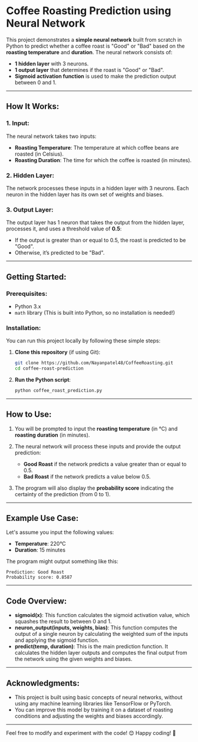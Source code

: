 # **Coffee Roasting Prediction using Neural Network**

This project demonstrates a **simple neural network** built from scratch in Python to predict whether a coffee roast is "Good" or "Bad" based on the **roasting temperature** and **duration**. The neural network consists of:

* **1 hidden layer** with 3 neurons.
* **1 output layer** that determines if the roast is "Good" or "Bad".
* **Sigmoid activation function** is used to make the prediction output between 0 and 1.

---

## **How It Works:**

### **1. Input:**

The neural network takes two inputs:

* **Roasting Temperature**: The temperature at which coffee beans are roasted (in Celsius).
* **Roasting Duration**: The time for which the coffee is roasted (in minutes).

### **2. Hidden Layer:**

The network processes these inputs in a hidden layer with 3 neurons. Each neuron in the hidden layer has its own set of weights and biases.

### **3. Output Layer:**

The output layer has 1 neuron that takes the output from the hidden layer, processes it, and uses a threshold value of **0.5**:

* If the output is greater than or equal to 0.5, the roast is predicted to be "Good".
* Otherwise, it’s predicted to be "Bad".

---

## **Getting Started:**

### **Prerequisites:**

* Python 3.x
* `math` library (This is built into Python, so no installation is needed!)

### **Installation:**

You can run this project locally by following these simple steps:

1. **Clone this repository** (if using Git):

   ```bash
   git clone https://github.com/Nayanpatel48/CoffeeRoasting.git
   cd coffee-roast-prediction
   ```

2. **Run the Python script**:

   ```bash
   python coffee_roast_prediction.py
   ```

---

## **How to Use:**

1. You will be prompted to input the **roasting temperature** (in °C) and **roasting duration** (in minutes).
2. The neural network will process these inputs and provide the output prediction:

   * **Good Roast** if the network predicts a value greater than or equal to 0.5.
   * **Bad Roast** if the network predicts a value below 0.5.
3. The program will also display the **probability score** indicating the certainty of the prediction (from 0 to 1).

---

## **Example Use Case:**

Let's assume you input the following values:

* **Temperature**: 220°C
* **Duration**: 15 minutes

The program might output something like this:

```
Prediction: Good Roast
Probability score: 0.8587
```

---

## **Code Overview:**

* **sigmoid(x)**: This function calculates the sigmoid activation value, which squashes the result to between 0 and 1.
* **neuron\_output(inputs, weights, bias)**: This function computes the output of a single neuron by calculating the weighted sum of the inputs and applying the sigmoid function.
* **predict(temp, duration)**: This is the main prediction function. It calculates the hidden layer outputs and computes the final output from the network using the given weights and biases.

---

## **Acknowledgments:**

* This project is built using basic concepts of neural networks, without using any machine learning libraries like TensorFlow or PyTorch.
* You can improve this model by training it on a dataset of roasting conditions and adjusting the weights and biases accordingly.

---

Feel free to modify and experiment with the code! 😊 Happy coding! 🚀
